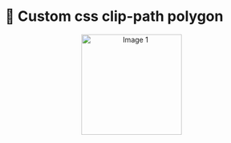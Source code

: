 
# 📐 Custom css clip-path polygon
<p align="center">
  <img src="img/image1.png" alt="Image 1" width="200" height="200">
</p>

